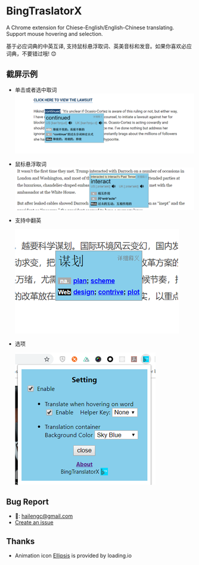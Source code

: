# BingTraslatorX

A Chrome extension for Chiese-English/English-Chinese translating. Support mouse hovering and selection.

基于必应词典的中英互译, 支持鼠标悬浮取词、英美音标和发音。如果你喜欢必应词典，不要错过哦! 😊

## 截屏示例

- 单击或者选中取词
    ![select](images/ss/select.png)


- 鼠标悬浮取词
    ![hover](images/ss/hover.png)


- 支持中翻英
  
    ![c2e](images/ss/c2e.png)


- 选项
  
    ![setting](images/ss/setting.png)


## Bug Report
- 📧: hailengc@gmail.com
- [Create an issue](https://github.com/hailengc/BingTranslatorX/issues)

## Thanks
- Animation icon [Ellipsis](https://loading.io/spinner/custom/279251/) is provided by loading.io










